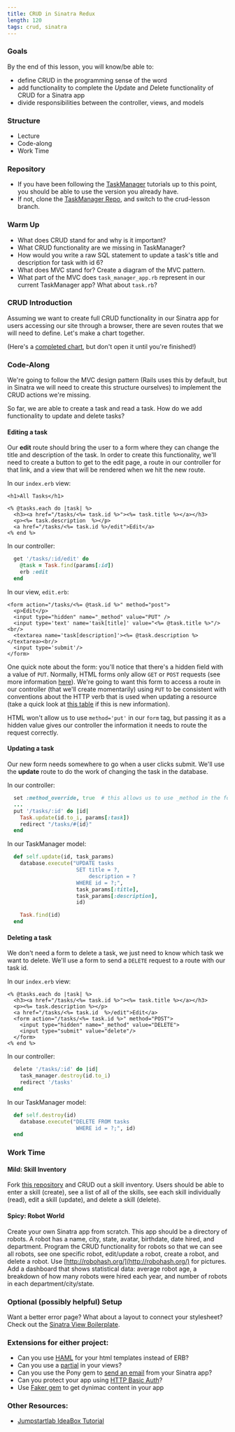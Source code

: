 ```yaml
---
title: CRUD in Sinatra Redux
length: 120
tags: crud, sinatra
---
```


### Goals

By the end of this lesson, you will know/be able to:

* define CRUD in the programming sense of the word
* add functionality to complete the *U*pdate and *D*elete functionality of CRUD for a Sinatra app
* divide responsibilities between the controller, views, and models

### Structure

* Lecture
* Code-along
* Work Time

### Repository

* If you have been following the [TaskManager](https://github.com/s-espinosa/task_manager_redux) tutorials up to this point, you should be able to use the version you already have.
* If not, clone the [TaskManager Repo](https://github.com/s-espinosa/task_manager_redux), and switch to the crud-lesson branch.

### Warm Up

* What does CRUD stand for and why is it important?
* What CRUD functionality are we missing in TaskManager?
* How would you write a raw SQL statement to update a task's title and description for task with id 6?
* What does MVC stand for? Create a diagram of the MVC pattern.
* What part of the MVC does `task_manager_app.rb` represent in our current TaskManager app? What about `task.rb`?

### CRUD Introduction

Assuming we want to create full CRUD functionality in our Sinatra app for users accessing our site through a browser, there are seven routes that we will need to define. Let's make a chart together.

(Here's a [completed chart](https://www.dropbox.com/s/vx3ocfsusjdrgfw/crud_in_sinatra.pdf?dl=0), but don't open it until you're finished!)

### Code-Along

We're going to follow the MVC design pattern (Rails uses this by default, but in Sinatra we will need to create this structure ourselves) to implement the CRUD actions we're missing.

So far, we are able to create a task and read a task. How do we add functionality to update and delete tasks?

#### Editing a task

Our **edit** route should bring the user to a form where they can change the title and description of the task. In order to create this functionality, we'll need to create a button to get to the edit page, a route in our controller for that link, and a view that will be rendered when we hit the new route.

In our `index.erb` view:

```erb
<h1>All Tasks</h1>

<% @tasks.each do |task| %>
  <h3><a href="/tasks/<%= task.id %>"><%= task.title %></a></h3>
  <p><%= task.description  %></p>
  <a href="/tasks/<%= task.id %>/edit">Edit</a>
<% end %>
```

In our controller:

```ruby
  get '/tasks/:id/edit' do
    @task = Task.find(params[:id])
    erb :edit
  end
```
In our view, `edit.erb`:

```erb
<form action="/tasks/<%= @task.id %>" method="post">
  <p>Edit</p>
  <input type="hidden" name="_method" value="PUT" />
  <input type='text' name='task[title]' value="<%= @task.title %>"/><br/>
  <textarea name='task[description]'><%= @task.description %></textarea><br/>
  <input type='submit'/>
</form>
```

One quick note about the form: you'll notice that there's a hidden field with a value of `PUT`. Normally, HTML forms only allow `GET` or `POST` requests (see more information [here](http://www.w3schools.com/tags/att_form_method.asp)). We're going to want this form to access a route in our controller (that we'll create momentarily) using `PUT` to be consistent with conventions about the HTTP verb that is used when updating a resource (take a quick look at [this table](http://www.restapitutorial.com/lessons/httpmethods.html) if this is new information). 

HTML won't allow us to use `method='put'` in our `form` tag, but passing it as a hidden value gives our controller the information it needs to route the request correctly.

#### Updating a task

Our new form needs somewhere to go when a user clicks submit. We'll use the **update** route to do the work of changing the task in the database.

In our controller:

```ruby
  set :method_override, true  # this allows us to use _method in the form
  ...
  put '/tasks/:id' do |id|
    Task.update(id.to_i, params[:task])
    redirect "/tasks/#{id}"
  end
```

In our TaskManager model:

```ruby
  def self.update(id, task_params)
    database.execute("UPDATE tasks
                      SET title = ?,
                          description = ?
                      WHERE id = ?;",
                      task_params[:title],
                      task_params[:description],
                      id)

    Task.find(id)
  end
```

#### Deleting a task

We don't need a form to delete a task, we just need to know which task we want to delete. We'll use a form to send a `DELETE` request to a route with our task id.

In our `index.erb` view:

```erb
<% @tasks.each do |task| %>
  <h3><a href="/tasks/<%= task.id %>"><%= task.title %></a></h3>
  <p><%= task.description %></p>
  <a href="/tasks/<%= task.id  %>/edit">Edit</a>
  <form action="/tasks/<%= task.id %>" method="POST">
    <input type="hidden" name="_method" value="DELETE">
    <input type="submit" value="delete"/>
  </form>
<% end %>
```

In our controller:

```ruby
  delete '/tasks/:id' do |id|
    task_manager.destroy(id.to_i)
    redirect '/tasks'
  end
```

In our TaskManager model:

```ruby
  def self.destroy(id)
    database.execute("DELETE FROM tasks
                      WHERE id = ?;", id)
  end
```

### Work Time

#### Mild: Skill Inventory

Fork [this repository](https://github.com/turingschool-examples/skill-inventory-crud-redux) and CRUD out a skill inventory. Users should be able to enter a skill (create), see a list of all of the skills, see each skill individually (read), edit a skill (update), and delete a skill (delete).

#### Spicy: Robot World

Create your own Sinatra app from scratch. This app should be a directory of robots. A robot has a name, city, state, avatar, birthdate, date hired, and department. Program the CRUD functionality for robots so that we can see all robots, see one specific robot, edit/update a robot, create a robot, and delete a robot. Use [http://robohash.org/](http://robohash.org/) for pictures. Add a dashboard that shows statistical data: average robot age, a breakdown of how many robots were hired each year, and number of robots in each department/city/state.

### Optional (possibly helpful) Setup

Want a better error page? What about a layout to connect your stylesheet? Check out the [Sinatra View Boilerplate](https://github.com/turingschool/challenges/blob/master/sinatra_view_boilerplate.markdown).

### Extensions for either project:

* Can you use [HAML](http://haml.info/) for your html templates instead of ERB?
* Can you use a [partial](http://www.sinatrarb.com/faq.html#partials) in your views?
* Can you use the Pony gem to [send an email](http://www.sinatrarb.com/faq.html#email) from your Sinatra app?
* Can you protect your app using [HTTP Basic Auth](http://www.sinatrarb.com/faq.html#auth)?
* Use [Faker gem](https://github.com/stympy/faker) to get dynimac content in your app

### Other Resources:

* [Jumpstartlab IdeaBox Tutorial](http://tutorials.jumpstartlab.com/projects/idea_box.html)
